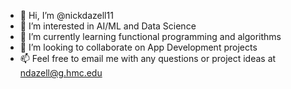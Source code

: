 - 👋 Hi, I’m @nickdazell11
- 👀 I’m interested in AI/ML and Data Science
- 🌱 I’m currently learning functional programming and algorithms
- 💞️ I’m looking to collaborate on App Development projects
- 📫 Feel free to email me with any questions or project ideas at ndazell@g.hmc.edu
